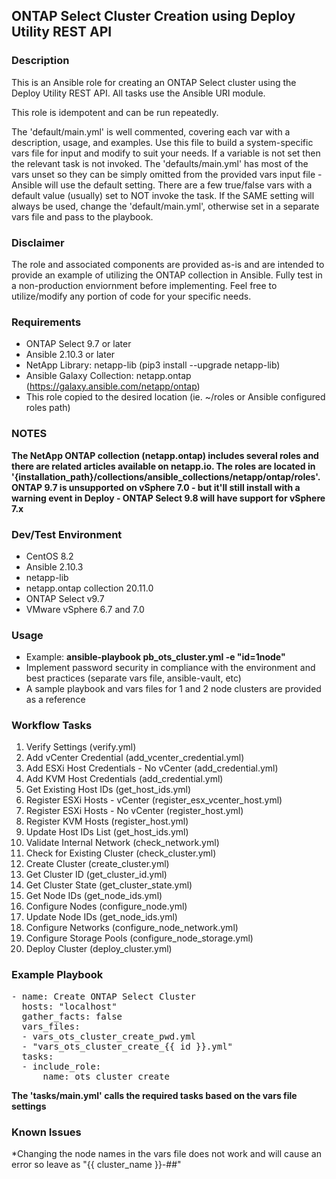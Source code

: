 ## ONTAP Select Cluster Creation using Deploy Utility REST API

### Description
This is an Ansible role for creating an ONTAP Select cluster using the Deploy Utility REST API. All tasks use the Ansible URI module.

This role is idempotent and can be run repeatedly.

The 'default/main.yml' is well commented, covering each var with a description, usage, and examples. Use this file to build a system-specific vars file for input and modify to suit your needs. If a variable is not set then the relevant task is not invoked. The 'defaults/main.yml' has most of the vars unset so they can be simply omitted from the provided vars input file - Ansible will use the default setting.  There are a few true/false vars with a default value (usually) set to NOT invoke the task. If the SAME setting will always be used, change the 'default/main.yml', otherwise set in a separate vars file and pass to the playbook.

### Disclaimer
The role and associated components are provided as-is and are intended to provide an example of utilizing the ONTAP collection in Ansible. Fully test in a non-production enviornment before implementing. Feel free to utilize/modify any portion of code for your specific needs.

### Requirements
* ONTAP Select 9.7 or later
* Ansible 2.10.3 or later
* NetApp Library: netapp-lib (pip3 install --upgrade netapp-lib)
* Ansible Galaxy Collection: netapp.ontap (https://galaxy.ansible.com/netapp/ontap)
* This role copied to the desired location (ie. ~/roles or Ansible configured roles path) 

### NOTES
**The NetApp ONTAP collection (netapp.ontap) includes several roles and there are related articles available on netapp.io. The roles are located in '{installation_path}/collections/ansible_collections/netapp/ontap/roles'.**
**ONTAP 9.7 is unsupported on vSphere 7.0 - but it'll still install with a warning event in Deploy - ONTAP Select 9.8 will have support for vSphere 7.x**

### Dev/Test Environment
* CentOS 8.2
* Ansible 2.10.3
* netapp-lib 
* netapp.ontap collection 20.11.0
* ONTAP Select v9.7
* VMware vSphere 6.7 and 7.0

### Usage
* Example: **ansible-playbook pb_ots_cluster.yml -e "id=1node"**
* Implement password security in compliance with the environment and best practices (separate vars file, ansible-vault, etc)
* A sample playbook and vars files for 1 and 2 node clusters are provided as a reference

### Workflow Tasks
1. Verify Settings (verify.yml)
2. Add vCenter Credential (add_vcenter_credential.yml)
3. Add ESXi Host Credentials - No vCenter (add_credential.yml)
4. Add KVM Host Credentials (add_credential.yml)
5. Get Existing Host IDs (get_host_ids.yml)
6. Register ESXi Hosts - vCenter (register_esx_vcenter_host.yml)
7. Register ESXi Hosts - No vCenter (register_host.yml)
8. Register KVM Hosts (register_host.yml)
9. Update Host IDs List (get_host_ids.yml)
10. Validate Internal Network (check_network.yml)
11. Check for Existing Cluster (check_cluster.yml)
12. Create Cluster (create_cluster.yml)
13. Get Cluster ID (get_cluster_id.yml)
14. Get Cluster State (get_cluster_state.yml)
15. Get Node IDs (get_node_ids.yml)
16. Configure Nodes (configure_node.yml)
17. Update Node IDs (get_node_ids.yml)
18. Configure Networks (configure_node_network.yml)
19. Configure Storage Pools (configure_node_storage.yml)
20. Deploy Cluster (deploy_cluster.yml)

### Example Playbook
<pre>
- name: Create ONTAP Select Cluster
  hosts: "localhost"
  gather_facts: false
  vars_files:
  - vars_ots_cluster_create_pwd.yml
  - "vars_ots_cluster_create_{{ id }}.yml"
  tasks:
  - include_role:
      name: ots_cluster_create
</pre>

**The 'tasks/main.yml' calls the required tasks based on the vars file settings**

### Known Issues
*Changing the node names in the vars file does not work and will cause an error so leave as "{{ cluster_name }}-##"
